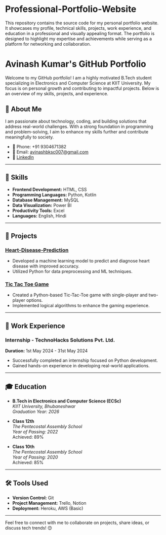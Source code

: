 # Professional-Portfolio-Website
This repository contains the source code for my personal portfolio website. It showcases my profile, technical skills, projects, work experience, and education in a professional and visually appealing format. The portfolio is designed to highlight my expertise and achievements while serving as a platform for networking and collaboration.

# Avinash Kumar's GitHub Portfolio

Welcome to my GitHub portfolio! I am a highly motivated B.Tech student specializing in Electronics and Computer Science at KIIT University. My focus is on personal growth and contributing to impactful projects. Below is an overview of my skills, projects, and experience.

## 👤 About Me

I am passionate about technology, coding, and building solutions that address real-world challenges. With a strong foundation in programming and problem-solving, I aim to enhance my skills further and contribute meaningfully to society.

- 📱 Phone: +91 9304671382
- 📧 Email: [avinashbksc007@gmail.com](mailto:avinashbksc007@gmail.com)
- 🔗 [LinkedIn](https://www.linkedin.com/in/avinashkumar)

---

## 🚀 Skills

- **Frontend Development:** HTML, CSS
- **Programming Languages:** Python, Kotlin
- **Database Management:** MySQL
- **Data Visualization:** Power BI
- **Productivity Tools:** Excel
- **Languages:** English, Hindi

---

## 📂 Projects

### [Heart-Disease-Prediction](#)
- Developed a machine learning model to predict and diagnose heart disease with improved accuracy.
- Utilized Python for data preprocessing and ML techniques.

### [Tic Tac Toe Game](#)
- Created a Python-based Tic-Tac-Toe game with single-player and two-player options.
- Implemented logical algorithms to enhance the gaming experience.

---

## 💼 Work Experience

### Internship - TechnoHacks Solutions Pvt. Ltd.
**Duration:** 1st May 2024 - 31st May 2024  
- Successfully completed an internship focused on Python development.  
- Gained hands-on experience in developing real-world applications.  

---

## 🎓 Education

- **B.Tech in Electronics and Computer Science (ECSc)**  
  *KIIT University, Bhubaneshwar*  
  *Graduation Year: 2026*

- **Class 12th**  
  *The Pentecostal Assembly School*  
  *Year of Passing: 2022*  
  Achieved: 89%

- **Class 10th**  
  *The Pentecostal Assembly School*  
  *Year of Passing: 2020*  
  Achieved: 85%

---

## 🛠️ Tools Used

- **Version Control:** Git
- **Project Management:** Trello, Notion
- **Deployment:** Heroku, AWS (Basic)

---

Feel free to connect with me to collaborate on projects, share ideas, or discuss tech trends! 😊
